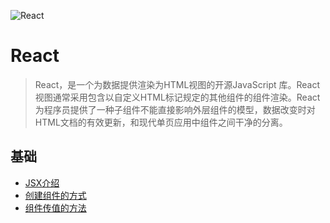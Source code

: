 ![React](https://fukatsu.tech/wp-content/uploads/2018/06/reactjs-1280x720.png)

# React

> React，是一个为数据提供渲染为HTML视图的开源JavaScript 库。React视图通常采用包含以自定义HTML标记规定的其他组件的组件渲染。React为程序员提供了一种子组件不能直接影响外层组件的模型，数据改变时对HTML文档的有效更新，和现代单页应用中组件之间干净的分离。

## 基础
- [JSX介绍](./note/JSX.md)
- [创建组件的方式](./note/组件.md)
- [组件传值的方法](./note/组件传值.md)